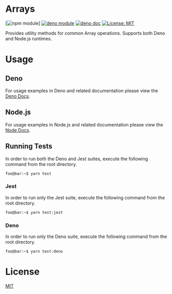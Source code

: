 # Arrays
[![npm module](https://img.shields.io/badge/array-utils-blue?logo=npm)] [![deno module](https://img.shields.io/badge/deno-module-blue)](https://deno.land/x) [![deno doc](https://doc.deno.land/badge.svg)](https://doc.deno.land/https/deno.land/x/arrays/mod.ts) [![License: MIT](https://img.shields.io/badge/License-MIT-yellow.svg)](https://opensource.org/licenses/MIT)

Provides utility methods for common Array operations. Supports both Deno and Node.js runtimes.

# Usage

## Deno
For usage examples in Deno and related documentation please view the [Deno Docs](https://doc.deno.land/https/deno.land/x/arrays/mod.ts).

## Node.js
For usage examples in Node.js and related documentation please view the [Node Docs](https://damianperera.github.io/array-utils/interfaces/__global.array.html).

## Running Tests
In order to run both the Deno and Jest suites, execute the following command from the root directory.
```console
foo@bar:~$ yarn test
```

### Jest
In order to run only the Jest suite, execute the following command from the root directory.
```console
foo@bar:~$ yarn test:jest
```

### Deno
In order to run only the Deno suite, execute the following command from the root directory.
```console
foo@bar:~$ yarn test:deno
```

# License

[MIT](./LICENSE)
